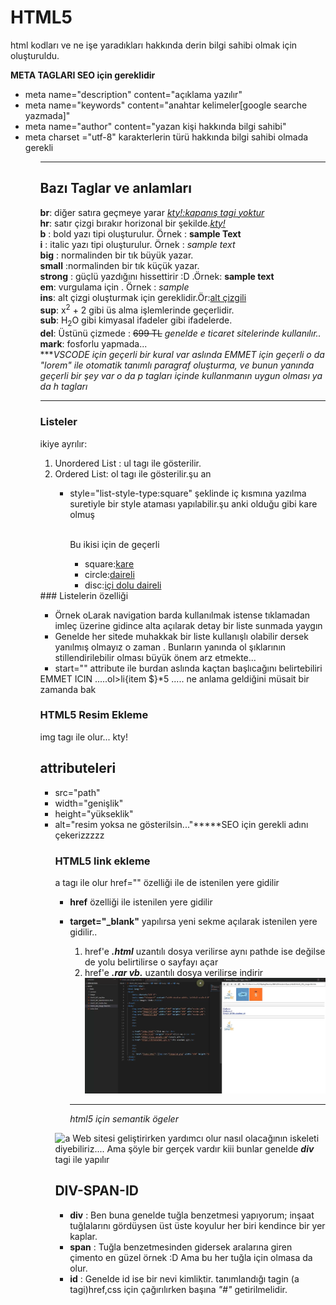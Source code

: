 # HTML5 
html kodları ve ne işe yaradıkları hakkında derin bilgi sahibi olmak için oluşturuldu.

<b>META TAGLARI SEO için gereklidir</b>
<ul>
  <li>meta name="description" content="açıklama yazılır"</li>
  <li>meta name="keywords" content="anahtar kelimeler[google searche yazmada]"</li>
  <li>meta name="author" content="yazan kişi hakkında bilgi sahibi"</li>
  <li>meta charset ="utf-8" karakterlerin türü hakkında bilgi sahibi olmada gerekli</li>
<ul>
  
<hr>
  <h2>Bazı Taglar ve anlamları</h2>
  <b>br</b>: diğer satıra geçmeye yarar <i><ins>kty!:kapanış tagi yoktur</ins></i><br>
  <b>hr</b>: satır çizgi bırakır horizonal bir şekilde.<i><ins>kty!<ins></i><br>
  <b>b</b> : bold yazı tipi oluşturulur. Örnek : <b>sample Text</b><br>
  <b>i</b> : italic yazı tipi oluşturulur. Örnek : <i>sample text</i><br>
  <b>big</b> : normalinden bir tık büyük yazar.<br>
  <b>small</b> :normalinden bir tık küçük yazar. <br>
  <b>strong</b> : güçlü yazdığını hissettirir :D .Örnek: <strong> sample text </strong><br>
  <b>em</b>: vurgulama için . Örnek : <em>sample</em><br>
  <b>ins</b>: alt çizgi oluşturmak için gereklidir.Ör:<ins>alt çizgili</ins><br>
  <b>sup</b>: x<sup>2</sup> + 2 gibi üs alma işlemlerinde geçerlidir.<br>
  <b>sub</b>: H<sub>2</sub>O gibi kimyasal ifadeler gibi ifadelerde.<br>
  <b>del</b>: Üstünü çizmede : <del>699 TL</del> <i>genelde e ticaret sitelerinde kullanılır..</i><br>
  <b>mark</b>: fosforlu yapmada...<br>
***<i>VSCODE için geçerli bir kural var aslında EMMET için geçerli o da "lorem" ile otomatik tanımlı paragraf oluşturma, ve bunun yanında geçerli bir şey var o da p tagları içinde kullanmanın uygun olması ya da h tagları</i><br>

<hr>

  ### Listeler
  ikiye ayrılır:
  <ol>
    <li >Unordered List : ul tagı ile gösterilir.</li>
    <li>Ordered List: ol tagı ile gösterilir.şu an</li>    
    <ul>
      <li>style="list-style-type:square" şeklinde iç kısmına yazılma suretiyle bir style ataması yapılabilir.şu anki olduğu gibi kare olmuş</li><br>
      <p>Bu ikisi için de geçerli</p>
      <ul>
        <li>square:<ins>kare</ins></li>
        <li>circle:<ins>daireli</ins></li>
        <li>disc:<ins>içi dolu daireli</ins></li>
      </ul>
    </ul>
  </ol>
  ### Listelerin özelliği
  <ul>
    <li>Örnek oLarak navigation barda kullanılmak istense tıklamadan imleç üzerine gidince alta açılarak detay bir liste sunmada yaygın</li>
    <li>Genelde her sitede muhakkak bir liste kullanışlı olabilir dersek yanılmış olmayız o zaman . Bunların yanında ol şıklarının stillendirilebilir olması büyük önem arz etmekte...</li>
    <li>start="" attribute ile burdan aslında kaçtan başlıcağını belirtebiliri</li>
  </ul>
  EMMET ICIN .....ol>li{item $}*5 ..... ne anlama geldiğini müsait bir zamanda bak
  
  ### HTML5 Resim Ekleme
  img tagı ile olur... kty!
  ## attributeleri<br>
  <ul>
    <li>src="path" </li>
    <li>width="genişlik"</li>
    <li>height="yükseklik"</li>
    <li>alt="resim yoksa ne gösterilsin..."*****SEO için gerekli adını çekerizzzzz</li>
    
### HTML5 link ekleme
a tagı ile olur href="" özelliği ile de istenilen yere gidilir
- **href** özelliği ile istenilen yere gidilir
- **target="_blank"** yapılırsa yeni sekme açılarak istenilen yere gidilir..
    1. href'e ***.html*** uzantılı dosya verilirse aynı pathde ise değilse de yolu belirtilirse o sayfayı açar
    2. href'e ***.rar vb.*** uzantılı dosya verilirse indirir
    ![This is an image](/ss.png)
    <hr></hr>

  *html5 için semantik ögeler*
    
![a](https://www.semseo.com.tr/wp-content/uploads/2018/10/HTML5-Yap%C4%B1s%C4%B1.png)
Web sitesi geliştirirken yardımcı olur nasıl olacağının iskeleti diyebiliriz....
  Ama şöyle bir gerçek vardır kiii bunlar genelde ***div*** tagi ile yapılır
## DIV-SPAN-ID
- **div** : Ben buna genelde tuğla benzetmesi yapıyorum; inşaat tuğlalarını gördüysen üst üste koyulur her biri kendince bir yer kaplar.
- **span** : Tuğla benzetmesinden gidersek aralarına giren çimento en güzel örnek :D Ama bu her tuğla için olmasa da olur.
- **id** : Genelde id ise bir nevi kimliktir. tanımlandığı tagin (a tagi)href,css için çağırılırken başına *"#"* getirilmelidir.
  
  
 
  
  
   
